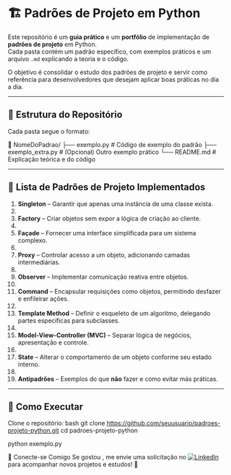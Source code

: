 # 🏗️ Padrões de Projeto em Python 

Este repositório é um **guia prático** e um **portfólio** de implementação de **padrões de projeto** em Python.  
Cada pasta contém um padrão específico, com exemplos práticos e um arquivo `.md` explicando a teoria e o código.

O objetivo é consolidar o estudo dos padrões de projeto e servir como referência para desenvolvedores que desejam aplicar boas práticas no dia a dia.

---

## 📂 Estrutura do Repositório

Cada pasta segue o formato:

📁 NomeDoPadrao/
├── exemplo.py # Código de exemplo do padrão
├── exemplo_extra.py # (Opcional) Outro exemplo prático
└── README.md # Explicação teórica e do código


---

## 📜 Lista de Padrões de Projeto Implementados

1. **Singleton** – Garantir que apenas uma instância de uma classe exista.
2.  
3. **Factory** – Criar objetos sem expor a lógica de criação ao cliente.
4. 
5. **Façade** – Fornecer uma interface simplificada para um sistema complexo.
6.  
7. **Proxy** – Controlar acesso a um objeto, adicionando camadas intermediárias.
8.   
9. **Observer** – Implementar comunicação reativa entre objetos.
10. 
11. **Command** – Encapsular requisições como objetos, permitindo desfazer e enfileirar ações.
12. 
13. **Template Method** – Definir o esqueleto de um algoritmo, delegando partes específicas para subclasses.
14. 
15. **Model-View-Controller (MVC)** – Separar lógica de negócios, apresentação e controle.
16. 
17. **State** – Alterar o comportamento de um objeto conforme seu estado interno.
18. 
19. **Antipadrões** – Exemplos do que **não** fazer e como evitar más práticas.

---

## 🚀 Como Executar

Clone o repositório:
bash
git clone https://github.com/seuusuario/padroes-projeto-python.git
cd padroes-projeto-python

python exemplo.py

📢 Conecte-se Comigo
Se gostou ,  me envie uma solicitação no [![LinkedIn](https://img.shields.io/badge/LinkedIn-Perfil-blue)](https://www.linkedin.com/in/guilherme-gtb/)
 para acompanhar novos projetos e estudos! 🚀

